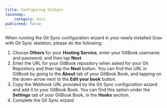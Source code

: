 ```yaml
---
title: Configuring GitSync
taxonomy:
    category: docs
published: false
---
```


When running the Git Sync configuration wizard in your newly installed Grav with Git Sync skeleton, please do the following:

1. Choose **Others** for your **Hosting Service**, enter your GitBook username and password, and then tap **Next**
2. Enter the URL for your GitBook repository when asked for your Git Repository and then tap the **Next** button. You can find this URL in GitBook by going to the **About** tab of your GitBook Book, and tapping on the down-arrow next to the **Edit your book** button.
3. Copy the Webhook URL provided by the Git Sync configuration wizard and add it to your GitBook Book. You can find this option under the **Settings** tab of your GitBook Book, in the **Hooks** section.
4. Complete the Git Sync wizard
